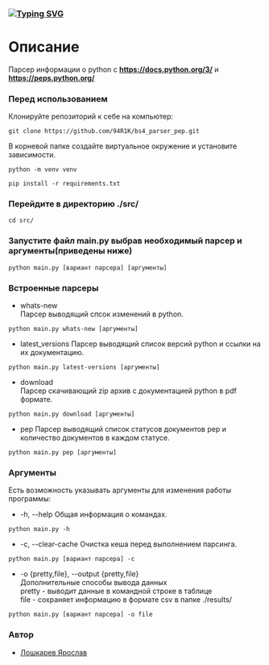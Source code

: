 ### [![Typing SVG](https://readme-typing-svg.herokuapp.com?color=%2336BCF7&lines=Парсер+документации+Python+и+PEP)](https://git.io/typing-svg)
# Описание
Парсер информации о python с **https://docs.python.org/3/** и **https://peps.python.org/**
### Перед использованием
Клонируйте репозиторий к себе на компьютер:

```
git clone https://github.com/94R1K/bs4_parser_pep.git
```

В корневой папке создайте виртуальное окружение и установите зависимости.
```
python -m venv venv
```

```
pip install -r requirements.txt
```

### Перейдите в директорию ./src/

```
cd src/
```

### Запустите файл main.py выбрав необходимый парсер и аргументы(приведены ниже)

```
python main.py [вариант парсера] [аргументы]
```

### Встроенные парсеры
- whats-new   
Парсер выводящий спсок изменений в python.

```
python main.py whats-new [аргументы]
```

- latest_versions
Парсер выводящий список версий python и ссылки на их документацию.

```
python main.py latest-versions [аргументы]
```

- download   
Парсер скачивающий zip архив с документацией python в pdf формате.

```
python main.py download [аргументы]
```

- pep
Парсер выводящий список статусов документов pep
и количество документов в каждом статусе. 

```
python main.py pep [аргументы]
```

### Аргументы
Есть возможность указывать аргументы для изменения работы программы:   
- -h, --help
Общая информация о командах.

```
python main.py -h
```

- -c, --clear-cache
Очистка кеша перед выполнением парсинга.

```
python main.py [вариант парсера] -c
```

- -o {pretty,file}, --output {pretty,file}   
Дополнительные способы вывода данных   
pretty - выводит данные в командной строке в таблице   
file - сохраняет информацию в формате csv в папке ./results/

```
python main.py [вариант парсера] -o file
```

### Автор
- [Лошкарев Ярослав](https://vk.com/yalluv "VK")